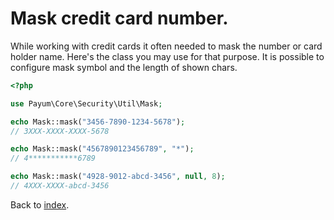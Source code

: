 # Mask credit card number.

While working with credit cards it often needed to mask the number or card holder name.
Here's the class you may use for that purpose.
It is possible to configure mask symbol and the length of shown chars.

```php
<?php

use Payum\Core\Security\Util\Mask;

echo Mask::mask("3456-7890-1234-5678");
// 3XXX-XXXX-XXXX-5678

echo Mask::mask("4567890123456789", "*");
// 4***********6789

echo Mask::mask("4928-9012-abcd-3456", null, 8);
// 4XXX-XXXX-abcd-3456
```

Back to [index](index.md).